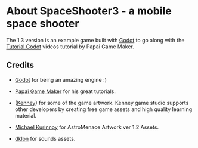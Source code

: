 # About SpaceShooter3 - a mobile space shooter

The 1.3 version is an example game built with [Godot](http://godotengine.org/) to go along with the [Tutorial Godot](https://www.youtube.com/playlist?list=PLQzIfDE4WrykgQb3fMwBR2j-kc0eIW-Qn) videos tutorial by Papai Game Maker.

## Credits

* [Godot](http://godotengine.org/) for being an amazing engine :)

* [Papai Game Maker](https://www.youtube.com/channel/UC9leBtpltYJIqyvPLDabGwg) for his great tutorials.

* ([Kenney](http://kenney.nl/)) for some of the game artwork. Kenney game studio supports other developers by creating free game assets and high quality learning material.

* [Michael Kurinnoy](https://opengameart.org/content/space-battle-game-sounds-astromenace) for AstroMenace Artwork ver 1.2 Assets.

* [dklon](https://opengameart.org/content/laser-fire) for sounds assets.